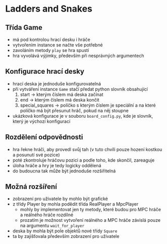 # Ladders and Snakes
## Třída Game
- má pod kontrolou hrací desku i hráče
- vytvořením instance se načte vše potřebné
- zavoláním metody `play` se hra spustí
- hra vyvolává výjimky, především při nesprávných argumentech

## Konfigurace hrací desky
- hrací deska je jednoduše konfigurovatelná
- při vytváření instance `Game` stačí předat python slovník obsahující
  1) start -> kterým číslem má deska začínat
  2) end -> kterým číslem má deska končit 
  3) special_squares -> políčko s kterým číslem je speciální a na které políčko má být přesunut hráč, pokud na něj stoupne
- ukázková konfigurace je v souboru `board_config.py`, kde je slovník, který je výchozí konfigurací

## Rozdělení odpovědnosti
- hra řekne hráči, aby provedl svůj tah (v tuto chvíli pouze hození kostkou a posunutí své pozice)
- poté zkontroluje hráčovu pozici a podle toho, kde skončil, zareaguje
- úloha hráče a hry je tedy logicky oddělená
- do budoucna tak může být jednoduše rozšiřitelná

## Možná rozšíření
- zobrazení pro uživatele by mohlo být grafické
- z třídy Player by mohla podědit třída RealPlayer a MpcPlayer
  - mohly by implementovat jen ty metody, které budou pro MPC hráče a reálného hráče rozdílné
  - prozatím je možnost vytvoření reálného a MPC hráče závislá pouze na argumentu `wait_for_player`
- deska by mohla být pole objektů nové třídy `Square`
- ta by zajišťovala především zobrazení pro uživatele
